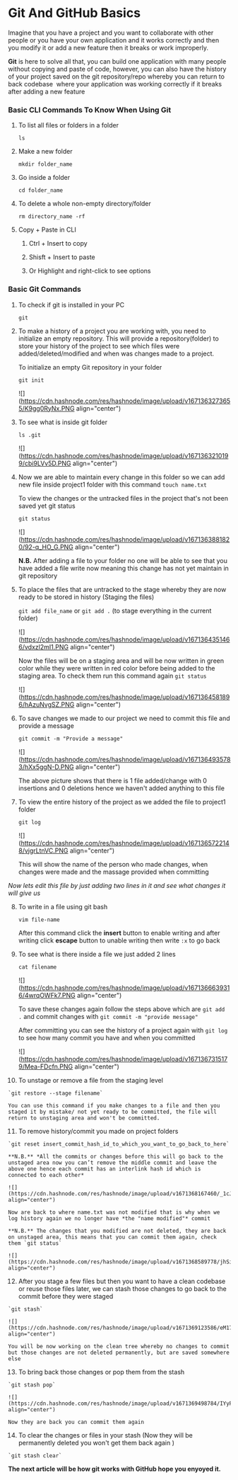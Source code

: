 # Git And GitHub Basics

Imagine that you have a project and you want to collaborate with other people or you have your own application and it works correctly and then you modify it or add a new feature then it breaks or work improperly.

**Git** is here to solve all that, you can build one application with many people without copying and paste of code, however, you can also have the history of your project saved on the git repository/repo whereby you can return to back codebase  where your application was working correctly if it breaks after adding a new feature

### **Basic CLI Commands To Know When Using Git**

1.  To list all files or folders in a folder
    
    `ls`
    
2.  Make a new folder
    
    `mkdir folder_name`
    
3.  Go inside a folder
    
    `cd folder_name`
    
4.  To delete a whole non-empty directory/folder
    
    `rm directory_name -rf`
    
5.  Copy + Paste in CLI
    
    1.  Ctrl + Insert to copy
        
    2.  Shisft + Insert to paste
        
    3.  Or Highlight and right-click to see options
        

### **Basic Git Commands**

1.  To check if git is installed in your PC
    
    `git`
    
2.  To make a history of a project you are working with, you need to initialize an empty repository. This will provide a repository(folder) to store your history of the project to see which files were added/deleted/modified and when was changes made to a project.
    
    To initialize an empty Git repository in your folder
    
    `git init`
    
    ![](https://cdn.hashnode.com/res/hashnode/image/upload/v1671363273655/K9gg0RyNx.PNG align="center")
    
3.  To see what is inside git folder
    
    `ls .git`
    
    ![](https://cdn.hashnode.com/res/hashnode/image/upload/v1671363210199/cbi9LVv5D.PNG align="center")
    
4.  Now we are able to maintain every change in this folder so we can add new file inside project1 folder with this command `touch name.txt`
    
    To view the changes or the untracked files in the project that's not been saved yet git status
    
    `git status`
    
    ![](https://cdn.hashnode.com/res/hashnode/image/upload/v1671363881820/92-q_HO_G.PNG align="center")
    
    **N.B.** After adding a file to your folder no one will be able to see that you have added a file write now meaning this change has not yet maintain in git repository
    
5.  To place the files that are untracked to the stage whereby they are now ready to be stored in history (Staging the files)
    
    `git add file_name` or `git add .` (to stage everything in the current folder)
    
    ![](https://cdn.hashnode.com/res/hashnode/image/upload/v1671364351466/vdxzl2mI1.PNG align="center")
    
    Now the files will be on a staging area and will be now written in green color while they were written in red color before being added to the staging area. To check them run this command again `git status`
    
    ![](https://cdn.hashnode.com/res/hashnode/image/upload/v1671364581896/hAzuNvgSZ.PNG align="center")
    
6.  To save changes we made to our project we need to commit this file and provide a message
    
    `git commit -m "Provide a message"`
    
    ![](https://cdn.hashnode.com/res/hashnode/image/upload/v1671364935783/hXx5ggN-D.PNG align="center")
    
    The above picture shows that there is 1 file added/change with 0 insertions and 0 deletions hence we haven't added anything to this file
    
7.  To view the entire history of the project as we added the file to project1 folder
    
    `git log`
    
    ![](https://cdn.hashnode.com/res/hashnode/image/upload/v1671365722148/vjgrLtnVC.PNG align="center")
    
    This will show the name of the person who made changes, when changes were made and the massage provided when committing
    

*Now lets edit this file by just adding two lines in it and see what changes it will give us*

8.  To write in a file using git bash
    
    `vim file-name`
    
    After this command click the **insert** button to enable writing and after writing click **escape** button to unable writing then write `:x` to go back
    
9.  To see what is there inside a file we just added 2 lines
    
    `cat filename`
    
    ![](https://cdn.hashnode.com/res/hashnode/image/upload/v1671366639316/4wrqOWFk7.PNG align="center")
    
    To save these changes again follow the steps above which are `git add .` and commit changes with `git commit -m "provide message"`
    
    After committing you can see the history of a project again with `git log` to see how many commit you have and when you committed
    
    ![](https://cdn.hashnode.com/res/hashnode/image/upload/v1671367315179/Mea-FDcfn.PNG align="center")
    
10.  To unstage or remove a file from the staging level
    
    `git restore --stage filename`
    
    You can use this command if you make changes to a file and then you staged it by mistake/ not yet ready to be committed, the file will return to unstaging area and won't be committed.
    
11.  To remove history/commit you made on project folders
    
    `git reset insert_commit_hash_id_to_which_you_want_to_go_back_to_here`
    
    **N.B.** *All the commits or changes before this will go back to the unstaged area now you can’t remove the middle commit and leave the above one hence each commit has an interlink hash id which is connected to each other*
    
    ![](https://cdn.hashnode.com/res/hashnode/image/upload/v1671368167460/_1cJKHxvM.PNG align="center")
    
    Now are back to where name.txt was not modified that is why when we log history again we no longer have *the "name modified"* commit
    
    **N.B.** The changes that you modified are not deleted, they are back on unstaged area, this means that you can commit them again, check them `git status`
    
    ![](https://cdn.hashnode.com/res/hashnode/image/upload/v1671368589778/jhSiuxZlw.PNG align="center")
    
12.  After you stage a few files but then you want to have a clean codebase or reuse those files later, we can stash those changes to go back to the commit before they were staged
    
    `git stash`
    
    ![](https://cdn.hashnode.com/res/hashnode/image/upload/v1671369123586/eM17VxQIW.png align="center")
    
    You will be now working on the clean tree whereby no changes to commit but those changes are not deleted permanently, but are saved somewhere else
    
13.  To bring back those changes or pop them from the stash
    
    `git stash pop`
    
    ![](https://cdn.hashnode.com/res/hashnode/image/upload/v1671369498784/IYyPpG61I.PNG align="center")
    
    Now they are back you can commit them again
    
14.  To clear the changes or files in your stash (Now they will be permanently deleted you won't get them back again )
    
    `git stash clear`
    

**The next article will be how git works with GitHub hope you enyoyed it.**